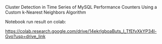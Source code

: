 Cluster Detection in Time Series of MySQL Performance Counters Using a Custom k-Nearest Neighbors Algorithm

Notebook run result on colab:

https://colab.research.google.com/drive/14ekrIgboaButs_I_TfEfvXkYP34l-Gvo?usp=drive_link

